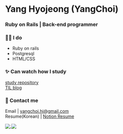 
# Yang Hyojeong (YangChoi)
### Ruby on Rails | Back-end programmer 

### 👨‍💻 I do 
- Ruby on rails
- Postgresql
- HTML/CSS

### ✨ Can watch how I study 
[study repository](https://yanguelna-programmer.tistory.com/) <br>
[TIL blog](https://yangchoi.github.io/)

### 🔔 Contact me 
Email | yangchoi.hj@gmail.com <br>
Resume(Korean) | [Notion Resume](https://www.notion.so/yangchoi/YANG-HYOJEONG-5902f81338cf412b8f52af9e4416ca69)

<a href="https://github.com/anuraghazra/github-readme-stats">
  <img align="center" src="https://github-readme-stats.vercel.app/api?username=YangChoi&count_private=true&theme=tokyonight" />
</a>
<a href="https://github.com/anuraghazra/convoychat">
  <img align="center" src="https://github-readme-stats.vercel.app/api/top-langs/?username=YangChoi&layout=compact" />
</a>
